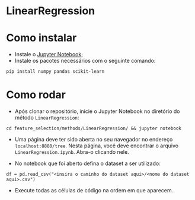 # LinearRegression

# Como instalar

- Instale o [Jupyter Notebook](https://jupyter.org/install#jupyter-notebook);
- Instale os pacotes necessários com o seguinte comando:

```
pip install numpy pandas scikit-learn
```

# Como rodar

- Após clonar o repositório, inicie o Jupyter Notebook no diretório do método `LinearRegression`:
```
cd feature_selection/methods/LinearRegression/ && jupyter notebook
```

- Uma página deve ter sido aberta no seu navegador no endereço `localhost:8888/tree`. Nesta página, você deve encontrar o arquivo `LinearRegression.ipynb`. Abra-o clicando nele.

- No notebook que foi aberto defina o dataset a ser utilizado:
```
df = pd.read_csv("<insira o caminho do dataset aqui>/<nome do dataset aqui>.csv")
```

- Execute todas as células de código na ordem em que aparecem.
